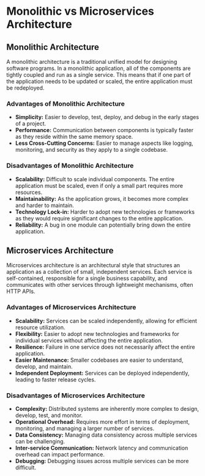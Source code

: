 # Monolithic vs Microservices Architecture

## Monolithic Architecture

A monolithic architecture is a traditional unified model for designing software programs. In a monolithic application, all of the components are tightly coupled and run as a single service. This means that if one part of the application needs to be updated or scaled, the entire application must be redeployed.

### Advantages of Monolithic Architecture
* **Simplicity:** Easier to develop, test, deploy, and debug in the early stages of a project.
* **Performance:** Communication between components is typically faster as they reside within the same memory space.
* **Less Cross-Cutting Concerns:** Easier to manage aspects like logging, monitoring, and security as they apply to a single codebase.

### Disadvantages of Monolithic Architecture
* **Scalability:** Difficult to scale individual components. The entire application must be scaled, even if only a small part requires more resources.
* **Maintainability:** As the application grows, it becomes more complex and harder to maintain.
* **Technology Lock-in:** Harder to adopt new technologies or frameworks as they would require significant changes to the entire application.
* **Reliability:** A bug in one module can potentially bring down the entire application.

## Microservices Architecture

Microservices architecture is an architectural style that structures an application as a collection of small, independent services. Each service is self-contained, responsible for a single business capability, and communicates with other services through lightweight mechanisms, often HTTP APIs.

### Advantages of Microservices Architecture
* **Scalability:** Services can be scaled independently, allowing for efficient resource utilization.
* **Flexibility:** Easier to adopt new technologies and frameworks for individual services without affecting the entire application.
* **Resilience:** Failure in one service does not necessarily affect the entire application.
* **Easier Maintenance:** Smaller codebases are easier to understand, develop, and maintain.
* **Independent Deployment:** Services can be deployed independently, leading to faster release cycles.

### Disadvantages of Microservices Architecture
* **Complexity:** Distributed systems are inherently more complex to design, develop, test, and monitor.
* **Operational Overhead:** Requires more effort in terms of deployment, monitoring, and managing a larger number of services.
* **Data Consistency:** Managing data consistency across multiple services can be challenging.
* **Inter-service Communication:** Network latency and communication overhead can impact performance.
* **Debugging:** Debugging issues across multiple services can be more difficult.
